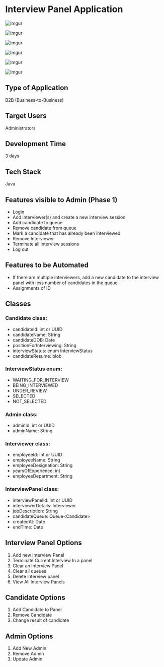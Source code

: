 # Interview Panel Application

![Imgur](https://i.imgur.com/mZhgxo6.png)

![Imgur](https://i.imgur.com/XSpx4EQ.png)

![Imgur](https://i.imgur.com/T1aCnLT.png)

![Imgur](https://i.imgur.com/sFFvCgx.png)

![Imgur](https://i.imgur.com/xr2G3kV.png)

![Imgur](https://i.imgur.com/wcDvDd5.png)

## Type of Application
B2B (Business-to-Business)

## Target Users
Administrators

## Development Time
3 days

## Tech Stack
Java

## Features visible to Admin (Phase 1)
- Login
- Add interviewer(s) and create a new interview session
- Add candidate to queue
- Remove candidate from queue
- Mark a candidate that has already been interviewed
- Remove Interviewer
- Terminate all interview sessions
- Log out

## Features to be Automated
- If there are multiple interviewers, add a new candidate to the interview panel with less number of candidates in the queue
- Assignments of ID

## Classes
### Candidate class:
- candidateId: int or UUID
- candidateName: String
- candidateDOB: Date
- positionForInterviewing: String
- interviewStatus: enum InterviewStatus
- candidateResume: blob

### InterviewStatus enum:
- WAITING_FOR_INTERVIEW
- BEING_INTERVIEWED
- UNDER_REVIEW
- SELECTED
- NOT_SELECTED

### Admin class:
- adminId: int or UUID
- adminName: String

### Interviewer class:
- employeeId: int or UUID
- employeeName: String
- employeeDesignation: String
- yearsOfExperience: int
- employeeDepartment: String

### InterviewPanel class:
- interviewPanelId: int or UUID
- interviewerDetails: Interviewer
- jobDescription: String
- candidateQueue: Queue\<Candidate\>
- createdAt: Date
- endTime: Date

## Interview Panel Options
1. Add new Interview Panel
2. Terminate Current Interview In a panel
3. Clear an Interview Panel
4. Clear all queues
5. Delete interview panel
6. View All Interview Panels

## Candidate Options
1. Add Candidate to Panel
2. Remove Candidate
3. Change result of candidate

## Admin Options
1. Add New Admin
2. Remove Admin
3. Update Admin

